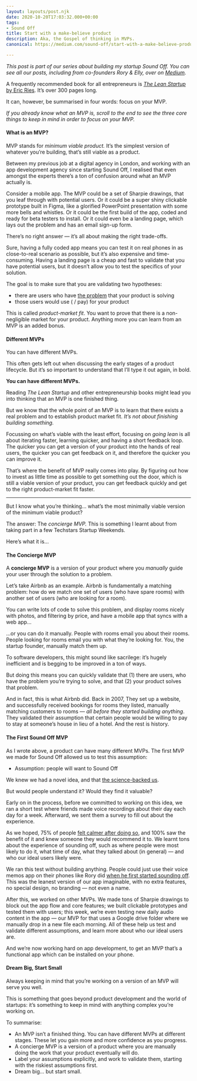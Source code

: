 ```yaml
---
layout: layouts/post.njk
date: 2020-10-20T17:03:32.000+00:00
tags:
- Sound Off
title: Start with a make-believe product
description: Aka, the Gospel of thinking in MVPs.
canonical: https://medium.com/sound-off/start-with-a-make-believe-product-873c5ebb643b

---
```

_This post is part of our series about building my startup Sound Off. You can see all our posts, including from co-founders Rory & Elly, over on_ [_Medium_](https://medium.com/sound-off)_._

A frequently recommended book for all entrepreneurs is [_The Lean Startup_ by Eric Ries](https://medium.com/@tdevroome/book-summary-the-lean-startup-2113c0cf4289). It’s over 300 pages long.

It can, however, be summarised in four words: focus on your MVP.

_If you already know what an MVP is, scroll to the end to see the three core things to keep in mind in order to focus on your MVP._

#### What is an MVP?

MVP stands for _minimum viable product._ It’s the simplest version of whatever you’re building, that’s still viable as a product.

Between my previous job at a digital agency in London, and working with an app development agency since starting Sound Off, I realised that even amongst the experts there’s a ton of confusion around what an MVP actually is.

Consider a mobile app. The MVP could be a set of Sharpie drawings, that you leaf through with potential users. Or it could be a super shiny clickable prototype built in Figma, like a glorified PowerPoint presentation with some more bells and whistles. Or it could be the first build of the app, coded and ready for beta testers to install. Or it could even be a landing page, which lays out the problem and has an email sign-up form.

There’s no right answer — it’s all about making the right trade-offs.

Sure, having a fully coded app means you can test it on real phones in as close-to-real scenario as possible, but it’s also expensive and time-consuming. Having a landing page is a cheap and fast to validate that you have potential users, but it doesn’t allow you to test the specifics of your solution.

The goal is to make sure that you are validating two hypotheses:

* there are users who have [the problem](https://medium.com/sound-off/should-you-build-your-app-idea-4fbc97c777fa) that your product is solving
* those users would use ( / pay) for your product

This is called _product-market fit_. You want to prove that there is a non-negligible market for your product. Anything more you can learn from an MVP is an added bonus.

#### Different MVPs

You can have different MVPs.

This often gets left out when discussing the early stages of a product lifecycle. But it’s so important to understand that I’ll type it out again, in bold.

**You can have different MVPs.**

Reading _The Lean Startup_ and other entrepreneurship books might lead you into thinking that an MVP is one finished thing.

But we know that the whole point of an MVP is to learn that there exists a real problem and to establish product market fit. _It’s not about finishing building something._

Focussing on what’s viable with the least effort, focusing on _going lean_ is all about iterating faster, learning quicker, and having a short feedback loop. The quicker you can get a version of your product into the hands of real users, the quicker you can get feedback on it, and therefore the quicker you can improve it.

That’s where the benefit of MVP really comes into play. By figuring out how to invest as little time as possible to get something out the door, which is still a viable version of your product, you can get feedback quickly and get to the right product-market fit faster.

***

But I know what you’re thinking… what’s the most minimally viable version of the minimum viable product?

The answer: The _concierge MVP._ This is something I learnt about from taking part in a few Techstars Startup Weekends.

Here’s what it is…

#### The Concierge MVP

A **concierge MVP** is a version of your product where you _manually_ guide your user through the solution to a problem.

Let’s take Airbnb as an example. Airbnb is fundamentally a matching problem: how do we match one set of users (who have spare rooms) with another set of users (who are looking for a room).

You can write lots of code to solve this problem, and display rooms nicely with photos, and filtering by price, and have a mobile app that syncs with a web app…

…or you can do it manually. People with rooms email you about their rooms. People looking for rooms email you with what they’re looking for. You, the startup founder, manually match them up.

To software developers, this might sound like sacrilege: it’s hugely inefficient and is begging to be improved in a ton of ways.

But doing this means you can quickly validate that (1) there are users, who have the problem you’re trying to solve, and that (2) your product solves that problem.

And in fact, this is what Airbnb did. Back in 2007, They set up a website, and successfully received bookings for rooms they listed, manually matching customers to rooms — _all before they started building anything_. They validated their assumption that certain people would be willing to pay to stay at someone’s house in lieu of a hotel. And the rest is history.

#### The First Sound Off MVP

As I wrote above, a product can have many different MVPs. The first MVP we made for Sound Off allowed us to test this assumption:

* Assumption: people will want to Sound Off

We knew we had a novel idea, and that [the science-backed us](https://medium.com/sound-off/five-reasons-science-says-you-should-journal-c0d35d889f2f).

But would people understand it? Would they find it valuable?

Early on in the process, before we committed to working on this idea, we ran a short test where friends made voice recordings about their day each day for a week. Afterward, we sent them a survey to fill out about the experience.

As we hoped, 75% of people [felt calmer after doing so](https://medium.com/sound-off/meditation-for-people-who-cant-sit-still-4cb59c8e7ab3), and 100% saw the benefit of it and knew someone they would recommend it to. We learnt tons about the experience of sounding off, such as where people were most likely to do it, what time of day, what they talked about (in general) — and who our ideal users likely were.

We ran this test without building anything. People could just use their voice memos app on their phones like Rory did [when he first started sounding off](https://medium.com/sound-off/we-started-a-start-up-in-lockdown-16ddd7a8d297). This was the leanest version of our app imaginable, with no extra features, no special design, no branding — not even a name.

After this, we worked on other MVPs. We made tons of Sharpie drawings to block out the app flow and core features; we built clickable prototypes and tested them with users; this week, we’re even testing new daily audio content in the app — our MVP for that uses a Google drive folder where we manually drop in a new file each morning. All of these help us test and validate different assumptions, and learn more about who our ideal users are.

And we’re now working hard on app development, to get an MVP that’s a functional app which can be installed on your phone.

#### Dream Big, Start Small

Always keeping in mind that you’re working on a version of an MVP will serve you well.

This is something that goes beyond product development and the world of startups: it’s something to keep in mind with anything complex you’re working on.

To summarise:

* An MVP isn’t a finished thing. You can have different MVPs at different stages. These let you gain more and more confidence as you progress.
* A concierge MVP is a version of a product where you are manually doing the work that your product eventually will do.
* Label your assumptions explicitly, and work to validate them, starting with the riskiest assumptions first.
* Dream big… but start small.